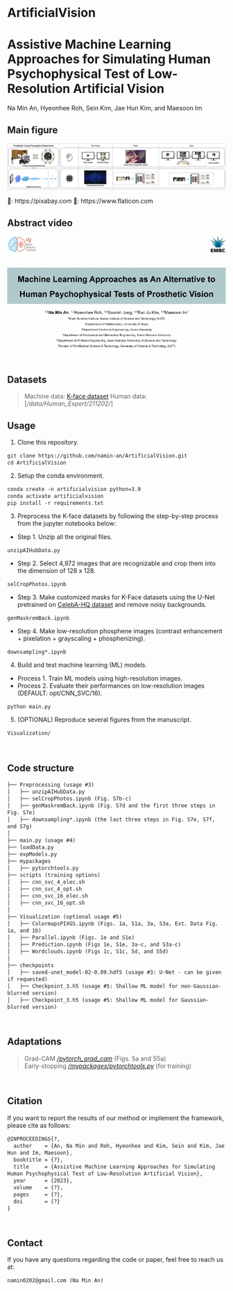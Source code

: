 # ArtificialVision


# Assistive Machine Learning Approaches for Simulating Human Psychophysical Test of Low-Resolution Artificial Vision
Na Min An, Hyeonhee Roh, Sein Kim, Jae Hun Kim, and Maesoon Im
<br />


## Main figure
<p align="center" width="100%"><img src="https://github.com/namin-an/ArtificialVision/blob/main/images/Fig1.png"></img></p>   
🌃: https://pixabay.com
🌁: https://www.flaticon.com
<br />


## Abstract video
[![IMAGE ALT TEXT](https://github.com/namin-an/ArtificialVision/blob/main/images/cover.png)](https://www.youtube.com/watch?v=kHdlyUNurds)
<br />


## Datasets
> Machine data: [K-face dataset](https://aihub.or.kr)
> Human data: [*/data/Human_Expert/211202/*]


## Usage
1. Clone this repository.
```
git clone https://github.com/namin-an/ArtificialVision.git   
cd ArtificialVision   
```


2. Setup the conda environment.
```
conda create -n artificialvision python=3.9   
conda activate artificialvision   
pip install -r requirements.txt   
```


3. Preprocess the K-face datasets by following the step-by-step process from the jupyter notebooks below:

  - Step 1. Unzip all the original files.
  ```
  unzipAIHubData.py
  ```

  - Step 2. Select 4,972 images that are recognizable and crop them into the dimension of 128 x 128.
  ```
  selCropPhotos.ipynb  
  ```

  - Step 3. Make customized masks for K-Face datasets using the U-Net pretrained on [CelebA-HQ dataset](https://mmlab.ie.cuhk.edu.hk/projects/CelebA.html) and remove noisy backgrounds.
  ```
  genMaskremBack.ipynb
  ```

  - Step 4. Make low-resolution phosphene images (contrast enhancement + pixelation + grayscaling + phosphenizing).
  ```
  downsampling*.ipynb
  ```
  

4. Build and test machine learning (ML) models.   

  - Process 1. Train ML models using high-resolution images.   
  - Process 2. Evaluate their performances on low-resolution images (DEFAULT: opt/CNN_SVC/16).   
  ```
  python main.py 
  ```


5. (OPTIONAL) Reproduce several figures from the manuscript.  

  ```
  Visualization/
  ```
<br />


## Code structure
```
├── Preprocessing (usage #3)
│   ├── unzipAIHubData.py
│   ├── selCropPhotos.ipynb (Fig. S7b-c)
│   ├── genMaskremBack.ipynb (Fig. S7d and the first three steps in Fig. S7e)
│   ├── downsampling*.ipynb (the last three steps in Fig. S7e, S7f, and S7g)
│
├── main.py (usage #4)
├── loadData.py  
├── expModels.py 
├── mypackages
│   ├── pytorchtools.py
├── scripts (training options)
│   ├── cnn_svc_4_elec.sh
│   ├── cnn_svc_4_opt.sh
│   ├── cnn_svc_16_elec.sh
│   ├── cnn_svc_16_opt.sh
│
├── Visualization (optional usage #5)
│   ├── ColormapsPIXGS.ipynb (Figs. 1a, S1a, 3a, S3a, Ext. Data Fig. 1a, and 1b)
│   ├── Parallel.ipynb (Figs. 1e and S1e) 
│   ├── Prediction.ipynb (Figs 1e, S1e, 3a-c, and S3a-c)  
│   ├── Wordclouds.ipynb (Figs 1c, S1c, 5d, and S5d)
│
├── checkpoints
│   ├── saved-unet_model-02-0.09.hdf5 (usage #3: U-Net - can be given if requested)
│   ├── Checkpoint_3.h5 (usage #5: Shallow ML model for non-Gaussian-blurred version)
│   ├── Checkpoint_3.h5 (usage #5: Shallow ML model for Gaussian-blurred version)
```
<br />


## Adaptations
> Grad-CAM [*/pytorch_grad_cam*](https://github.com/jacobgil/pytorch-grad-cam) (Figs. 5a and S5a)  
> Early-stopping [*/mypackages/pytorchtools.py*](https://github.com/Bjarten/early-stopping-pytorch) (for training)   
<br />


## Citation
If you want to report the results of our method or implement the framework, please cite as follows:   
```
@INPROCEEDINGS{?,
  author    = {An, Na Min and Roh, Hyeonhee and Kim, Sein and Kim, Jae Hun and Im, Maesoon},
  booktitle = {?}, 
  title     = {Assistive Machine Learning Approaches for Simulating Human Psychophysical Test of Low-Resolution Artificial Vision},
  year      = {2023},
  volume    = {?},
  pages     = {?},
  doi       = {?}
}
```
<br />


## Contact
If you have any questions regarding the code or paper, feel free to reach us at:
```
namin0202@gmail.com (Na Min An)
```